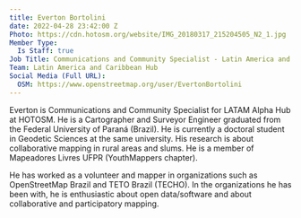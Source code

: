 ```yaml
---
title: Everton Bortolini
date: 2022-04-28 23:42:00 Z
Photo: https://cdn.hotosm.org/website/IMG_20180317_215204505_N2_1.jpg
Member Type:
  Is Staff: true
Job Title: Communications and Community Specialist - Latin America and Caribbean Hub
Team: Latin America and Caribbean Hub
Social Media (Full URL):
  OSM: https://www.openstreetmap.org/user/EvertonBortolini
---
```


Everton is Communications and Community Specialist for LATAM Alpha Hub at HOTOSM. He is a Cartographer and Surveyor Engineer graduated from the Federal University of Paraná (Brazil). He is currently a doctoral student in Geodetic Sciences at the same university. His research is about collaborative mapping in rural areas and slums. He is a member of Mapeadores Livres UFPR (YouthMappers chapter). 

He has worked as a volunteer and mapper in organizations such as OpenStreetMap Brazil and TETO Brazil (TECHO). In the organizations he has been with, he is enthusiastic about open data/software and about collaborative and participatory mapping.
